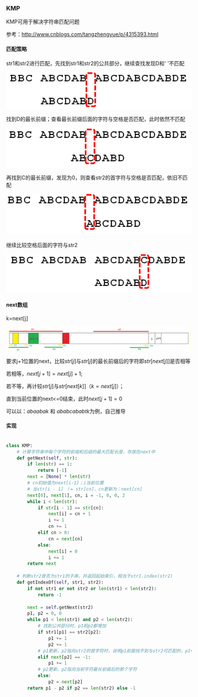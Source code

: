 ### KMP

KMP可用于解决字符串匹配问题

参考：http://www.cnblogs.com/tangzhengyue/p/4315393.html

#### 匹配策略

str1和str2进行匹配，先找到str1和str2的公共部分，继续查找发现D和' '不匹配

![](https://github.com/1273545169/course_note/blob/master/%E5%9B%BE%E7%89%87/kmp1.PNG)

找到D的最长前缀；查看最长前缀后面的字符与空格是否匹配，此时依然不匹配

![](https://github.com/1273545169/course_note/blob/master/%E5%9B%BE%E7%89%87/kmp2.PNG)

再找到C的最长前缀，发现为0，则查看str2的首字符与空格是否匹配，依旧不匹配

![](https://github.com/1273545169/course_note/blob/master/%E5%9B%BE%E7%89%87/kmp3.PNG)

继续比较空格后面的字符与str2

![](https://github.com/1273545169/course_note/blob/master/%E5%9B%BE%E7%89%87/kmp4.PNG)

#### next数组

k=next[j]

![](https://github.com/1273545169/course_note/blob/master/%E5%9B%BE%E7%89%87/kmp5.PNG)

要求j+1位置的next，比较$str[j]$与$str[j]$的最长前缀后的字符即$str[next[j]]$是否相等

若相等，$next[j+1]=next[j]+1$;

若不等，再计较$str[j]$与$str[next[k]]（k=next[j]）$；

直到当前位置的next<=0结束，此时$next[j+1]=0$

可以以：$abaabak$ 和 $ababcababtk$为例，自己推导

#### 实现

```python

class KMP:
    # 计算字符串中每个字符的前缀和后缀的最大匹配长度，存放在next中
    def getNext(self, str):
        if len(str) == 1:
            return [-1]
        next = [None] * len(str)
        # cn初始值为next[i-1]；i当前位置
        # 当str[i - 1] ！= str[cn]，cn更新为：next[cn]
        next[0], next[1], cn, i = -1, 0, 0, 2
        while i < len(str):
            if str[i - 1] == str[cn]:
                next[i] = cn + 1
                i += 1
                cn += 1
            elif cn > 0:
                cn = next[cn]
            else:
                next[i] = 0
                i += 1
        return next

    # 判断str2是否为str1的子串，并返回起始索引，相当于str1.index(str2)
    def getIndexOf(self, str1, str2):
        if not str1 or not str2 or len(str1) < len(str2):
            return -1

        next = self.getNext(str2)
        p1, p2 = 0, 0
        while p1 < len(str1) and p2 < len(str2):
            # 找到公共部分时，p1和p2都增加
            if str1[p1] == str2[p2]:
                p1 += 1
                p2 += 1
            # p1更新，p2指向str2的首字符时，说明p1前面找不到与str2可匹配的，p1+1
            elif next[p2] == -1:
                p1 += 1
            # p2更新，p2指向当前字符最长前缀后的那个字符
            else:
                p2 = next[p2]
        return p1 - p2 if p2 == len(str2) else -1


```
